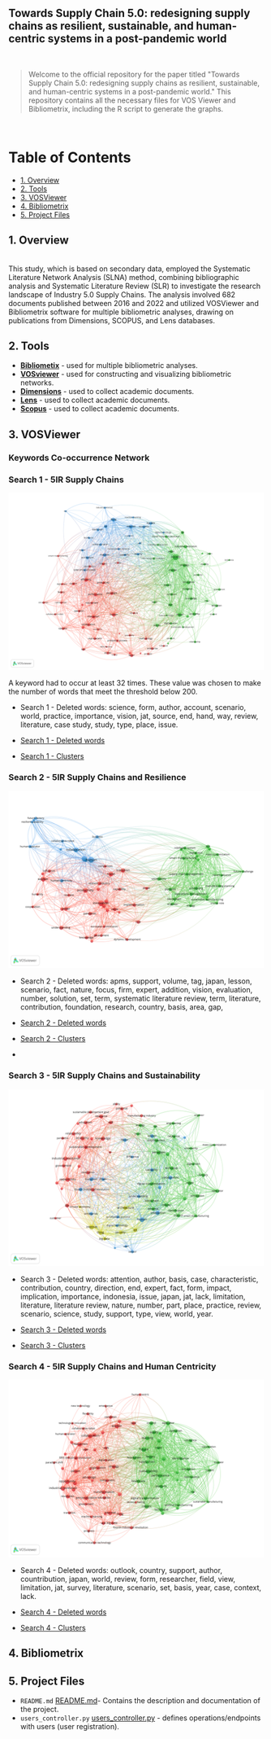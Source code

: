
 
<h2>Towards Supply Chain 5.0: redesigning supply chains as resilient, sustainable, and human-centric systems in a post-pandemic world </h2>

 
 <br> 
 
 
>Welcome to the official repository for the paper titled "Towards Supply Chain 5.0: redesigning supply chains as resilient, sustainable, and human-centric systems in a post-pandemic world." This repository contains all the necessary files for VOS Viewer and Bibliometrix, including the R script to generate the graphs. 

 <br> 
 
<h1>Table of Contents</h1>
 
<!-- TOC -->
- [1. Overview](#1-overview)
- [2. Tools](#2-project-files)
- [3. VOSViewer](#3-vosviewer)
- [4. Bibliometrix](#4-bibliometrix)
- [5. Project Files](#5-project-files)
   
<!-- /TOC -->
 
## 1. Overview 
 <br> 
This study, which is based on secondary data, employed the Systematic Literature Network Analysis (SLNA) method, combining bibliographic analysis and Systematic Literature Review (SLR) to investigate the research landscape of Industry 5.0 Supply Chains. The analysis involved 682 documents published between 2016 and 2022 and utilized VOSViewer and Bibliometrix software for multiple bibliometric analyses, drawing on publications from Dimensions, SCOPUS, and Lens databases. 
<br>  

## 2. Tools 

* [**Bibliometix**](https://www.bibliometrix.org/home/) - used for multiple bibliometric analyses.
* [**VOSviewer**](https://www.vosviewer.com/) - used for constructing and visualizing bibliometric networks.
* [**Dimensions**](https://app.dimensions.ai) - used to collect academic documents. 
* [**Lens**](https://www.lens.org/) - used to collect academic documents. 
* [**Scopus**](https://www.scopus.com/) - used to collect academic documents. 

 
## 3. VOSViewer 

### Keywords Co-occurrence Network

### Search 1 - 5IR Supply Chains
  
![print](/VOSVIEWER_BibliometricMaps/S1.png)

A keyword had to occur at least 32 times. These value was chosen to make the number of words that meet the threshold below 200. 

* Search 1 - Deleted words: science, form, author, account, scenario, world, practice, importance, vision, jat, source, end, hand, way, review, literature, case study, study, type, place, issue. 

* [Search 1 - Deleted words](https://github.com/alicevillar/TowardsSupplyChain-5.0/blob/main/Search-1/S1png.png) 
* [Search 1 - Clusters](https://github.com/alicevillar/TowardsSupplyChain-5.0/blob/main/Useful%20docs/VosViewer-Clusters-keywords/VosViewer-Cluster-S1.pdf) 

### Search 2 - 5IR Supply Chains and Resilience 

![print](/VOSVIEWER_BibliometricMaps/S2.png)

* Search 2 - Deleted words: apms, support, volume, tag, japan, lesson, scenario, fact, nature, focus, firm, expert, addition, vision, evaluation, number, solution, set, term, systematic literature review, term, literature, contribution, foundation, research, country, basis, area, gap, 

* [Search 2 - Deleted words](https://github.com/alicevillar/TowardsSupplyChain-5.0/blob/main/Search-1/S1png.png) 
* [Search 2 - Clusters](https://github.com/alicevillar/TowardsSupplyChain-5.0/blob/main/Useful%20docs/VosViewer-Clusters-keywords/VosViewer-Cluster-S2.pdf) 
* 
### Search 3 - 5IR Supply Chains and Sustainability 

![print](/VOSVIEWER_BibliometricMaps/S3.png)
* Search 3 - Deleted words: attention, author, basis, case, characteristic, contribution, country, direction, end, expert, fact, form, impact, implication, importance, indonesia, issue, japan, jat, lack, limitation, literature, literature review, nature, number, part, place, practice, review, scenario, science, study, support, type, view, world, year.

* [Search 3 - Deleted words](https://github.com/alicevillar/TowardsSupplyChain-5.0/blob/main/Search-1/S1png.png) 
* [Search 3 - Clusters](https://github.com/alicevillar/TowardsSupplyChain-5.0/blob/main/Useful%20docs/VosViewer-Clusters-keywords/VosViewer-Cluster-S3.pdf) 
 
### Search 4 - 5IR Supply Chains and Human Centricity  

![print](/VOSVIEWER_BibliometricMaps/S4.png)

* Search 4 - Deleted words: outlook, country, support, author, countribution, japan, world, review, form, researcher, field, view, limitation, jat, survey, literature, scenario, set, basis, year, case, context, lack.

* [Search 4 - Deleted words](https://github.com/alicevillar/TowardsSupplyChain-5.0/blob/main/Search-1/S1png.png) 
* [Search 4 - Clusters](https://github.com/alicevillar/TowardsSupplyChain-5.0/blob/main/Useful%20docs/VosViewer-Clusters-keywords/VosViewer-Cluster-S4.pdf) 

## 4. Bibliometrix 

## 5. Project Files

* `README.md` [README.md](https://github.com/alicevillar/sfa_api/blob/main/README.md)- Contains the description and documentation of the project. 
* `users_controller.py` [users_controller.py](https://github.com/alicevillar/sfa_api/blob/main/controllers/users_controller.py) - defines operations/endpoints with users (user registration). 

 
 
 

